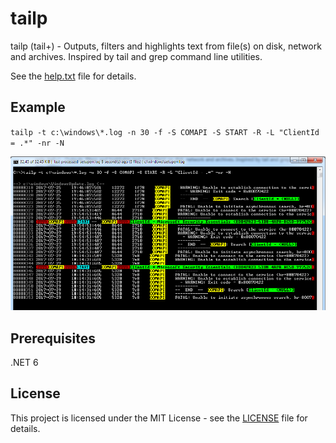 # tailp

tailp (tail+) - Outputs, filters and highlights text from file(s) on disk, network and archives.
Inspired by tail and grep command line utilities.

See the [help.txt](tailp/Resources/help.txt) file for details.

## Example

`tailp -t c:\windows\*.log -n 30 -f -S COMAPI -S START -R -L "ClientId = .*" -nr -N`

![Screenshot](docs/sample_screenshot.png)

## Prerequisites

.NET 6

## License

This project is licensed under the MIT License - see the [LICENSE](LICENSE) file for details.
